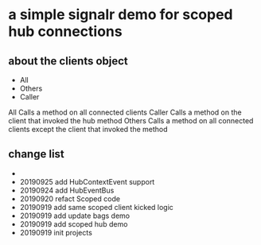 # a simple signalr demo for scoped hub connections

## about the clients object

- All
- Others
- Caller

All	Calls a method on all connected clients
Caller	Calls a method on the client that invoked the hub method
Others	Calls a method on all connected clients except the client that invoked the method

## change list

- 
- 20190925 add HubContextEvent support
- 20190924 add HubEventBus
- 20190920 refact Scoped code
- 20190919 add same scoped client kicked logic
- 20190919 add update bags demo
- 20190919 add scoped hub demo
- 20190919 init projects